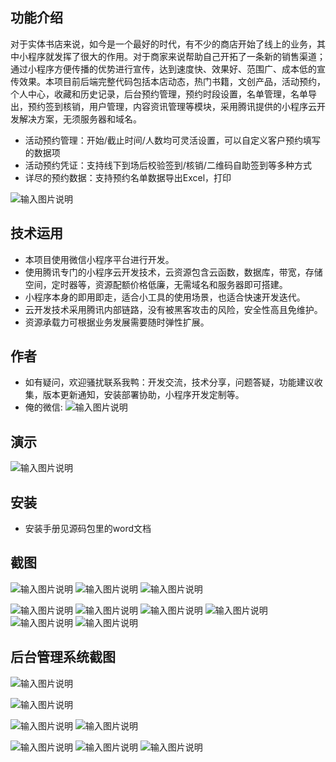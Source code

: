 ## 功能介绍 
对于实体书店来说，如今是一个最好的时代，有不少的商店开始了线上的业务，其中小程序就发挥了很大的作用。对于商家来说帮助自己开拓了一条新的销售渠道；通过小程序方便传播的优势进行宣传，达到速度快、效果好、范围广、成本低的宣传效果。本项目前后端完整代码包括本店动态，热门书籍，文创产品，活动预约，个人中心，收藏和历史记录，后台预约管理，预约时段设置，名单管理，名单导出，预约签到核销，用户管理，内容资讯管理等模块，采用腾讯提供的小程序云开发解决方案，无须服务器和域名。
 
- 活动预约管理：开始/截止时间/人数均可灵活设置，可以自定义客户预约填写的数据项
- 活动预约凭证：支持线下到场后校验签到/核销/二维码自助签到等多种方式
- 详尽的预约数据：支持预约名单数据导出Excel，打印

 ![输入图片说明](demo/qr.png)

## 技术运用
- 本项目使用微信小程序平台进行开发。
- 使用腾讯专门的小程序云开发技术，云资源包含云函数，数据库，带宽，存储空间，定时器等，资源配额价格低廉，无需域名和服务器即可搭建。
- 小程序本身的即用即走，适合小工具的使用场景，也适合快速开发迭代。
- 云开发技术采用腾讯内部链路，没有被黑客攻击的风险，安全性高且免维护。
- 资源承载力可根据业务发展需要随时弹性扩展。  



## 作者
- 如有疑问，欢迎骚扰联系我鸭：开发交流，技术分享，问题答疑，功能建议收集，版本更新通知，安装部署协助，小程序开发定制等。
- 俺的微信: 
 ![输入图片说明](demo/4.png)



## 演示 
  ![输入图片说明](demo/qr.png)

## 安装

- 安装手册见源码包里的word文档




## 截图
![输入图片说明](demo/1%E9%A6%96%E9%A1%B5.png)
![输入图片说明](demo/2%E6%9C%AC%E5%BA%97%E5%8A%A8%E6%80%81.png)
![输入图片说明](demo/3%E7%83%AD%E9%97%A8%E4%B9%A6%E7%B1%8D.png)

![输入图片说明](demo/4%E6%97%A5%E5%8E%86.png)
![输入图片说明](demo/5%E6%88%91%E7%9A%84.png)
![输入图片说明](demo/6%E6%96%87%E5%88%9B.png)
![输入图片说明](demo/7%E9%A2%84%E7%BA%A6.png)
 ![输入图片说明](demo/8%E9%A2%84%E7%BA%A6.png)
![输入图片说明](demo/9%E9%A2%84%E7%BA%A6.png)

## 后台管理系统截图 

![输入图片说明](demo/10%E5%90%8E%E5%8F%B0%E9%A6%96%E9%A1%B5.png)

![输入图片说明](demo/11%E5%90%8E%E5%8F%B0-%E5%86%85%E5%AE%B9%E7%AE%A1%E7%90%86.png)

![输入图片说明](demo/12%E5%90%8E%E5%8F%B0-%E5%86%85%E5%AE%B9%E6%B7%BB%E5%8A%A0.png)
![输入图片说明](demo/13%E5%90%8E%E5%8F%B0-%E9%A2%84%E7%BA%A6%E7%AE%A1%E7%90%86.png)

![输入图片说明](demo/14%E5%90%8E%E5%8F%B0-%E9%A2%84%E7%BA%A6.png)
![输入图片说明](demo/15%E5%90%8E%E5%8F%B0-%E9%A2%84%E7%BA%A6%E6%B7%BB%E5%8A%A0.png)
![输入图片说明](demo/16%E5%90%8E%E5%8F%B0-%E9%A2%84%E7%BA%A6%E6%97%B6%E6%AE%B5.png)